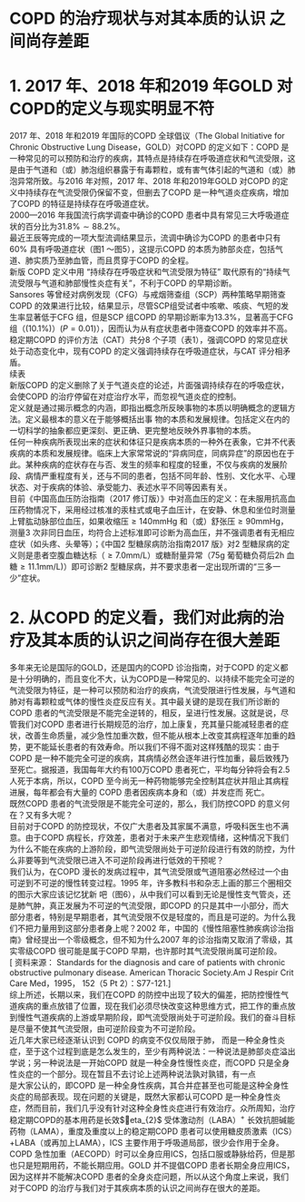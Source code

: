 # COPD 的治疗现状与对其本质的认识 之间尚存差距  
# 1. 2017 年、2018 年和2019 年GOLD 对COPD的定义与现实明显不符  
2017 年、2018 年和2019 年国际的COPD 全球倡议（The Global Initiative for Chronic Obstructive Lung Disease，GOLD）对COPD 的定义如下：COPD 是一种常见的可以预防和治疗的疾病，其特点是持续存在呼吸道症状和气流受限，这是由于气道和（或）肺泡组织暴露于有毒颗粒，或有害气体引起的气道和（或）肺泡异常所致。与2016 年对照，2017 年、2018 年和2019年GOLD 对COPD 的定义中持续存在气流受限仍保留不变，但删去了COPD 是一种气道炎症疾病，增加了COPD 的特征是持续存在呼吸道症状。  
2000—2016 年我国流行病学调查中确诊的COPD 患者中具有常见三大呼吸道症状的百分比为$31.8\%\sim88.2\%$。  
最近王辰等完成的一项大型流调结果显示，流调中确诊为COPD 的患者中只有$60\%$ 具有呼吸道症状（图1 ～图5），这提示COPD 的本质为肺部炎症，包括气道、肺实质乃至肺血管，而且贯穿于COPD 的全程。  
新版 COPD  定义中用 “持续存在呼吸症状和气流受限为特征” 取代原有的“持续气流受限与气道和肺部慢性炎症有关”，不利于COPD 的早期诊断。  
Sansores 等曾经对病例发现（CFG）与戒烟筛查组（SCP）两种策略早期筛查COPD 的效果进行比较，结果显示，尽管SCP组受试者中咳嗽、咳痰、气短的发生率显著低于CFG 组，但是SCP 组COPD 的早期诊断率为$13.3\%$，显著高于CFG 组（$(10.1\%)$）$\left(P{=}0.01\right)$），因而认为从有症状患者中筛查COPD 的效率并不高。  
稳定期COPD 的评价方法（CAT）共分8 个子项（表1），强调COPD 的常见症状处于动态变化中，现有COPD 的定义强调持续存在呼吸道症状，与CAT 评分相矛盾。  
续表  
新版COPD 的定义删除了关于气道炎症的论述，片面强调持续存在的呼吸症状，会使COPD 的治疗停留在对症治疗水平，而忽视气道炎症的控制。  
定义就是通过揭示概念的内涵，即指出概念所反映事物的本质以明确概念的逻辑方法。定义最根本的意义在于能够概括出事 物的本质和发展规律。包括定义在内的一切科学的抽象都应更深刻、更正确、更完整地反映外界事物的本质。  
任何一种疾病所表现出来的症状和体征只是疾病本质的一种外在表象，它并不代表疾病的本质和发展规律。临床上大家常常说的“异病同症，同病异症”的原因也在于此。某种疾病的症状存在与否、发生的频率和程度的轻重，不仅与疾病的发展阶段、病情严重程度有关，还与不同的患者，包括不同年龄、性别、文化水平、心理状态、对于疾病的体验、承受能力、表述水平不同等因素有关。  
目前《中国高血压防治指南（2017 修订版）》中对高血压的定义：在未服用抗高血压药物情况下，采用经过核准的汞柱式或电子血压计，在安静、休息和坐位时测量上臂肱动脉部位血压，如果收缩压$\geqslant140\mathrm{mm}\mathrm{Hg}$ 和（或）舒张压$\geqslant90\mathrm{mmHg}$，测量3 次非同日血压，均符合上述标准即可诊断为高血压，并不强调患者有无相应症状（如头疼、头晕等）；《中国2 型糖尿病防治指南2017 版》对2 型糖尿病的定义则是患者空腹血糖达标（$\geqslant7.0\mathrm{mm}/\mathrm{L}$）或糖耐量异常（$75\mathrm{g}$ 葡萄糖负荷后2h 血糖$\geqslant11.1\mathrm{mm}/\mathrm{L})$）即可诊断2 型糖尿病，并不要求患者一定出现所谓的“三多一少”症状。  
# 2. 从COPD 的定义看，我们对此病的治疗及其本质的认识之间尚存在很大差距  
多年来无论是国际的GOLD，还是国内的COPD 诊治指南，对于COPD 的定义都是十分明确的，而且变化不大，认为COPD是一种常见的、以持续不能完全可逆的气流受限为特征，是一种可以预防和治疗的疾病，气流受限进行性发展，与气道和肺对有毒颗粒或气体的慢性炎症反应有关。其中最关键的是现在我们所诊断的COPD 患者的气流受限是不能完全逆转的，相反，呈进行性发展。这就是说，尽管我们对COPD 患者进行长期规范的治疗，加上康复，充其量只能减轻患者的症状，改善生命质量，减少急性加重次数，但不能从根本上改变其病程逐年加重的趋势，更不能延长患者的有效寿命。所以我们不得不面对这样残酷的现实：由于COPD 是一种不能完全可逆的疾病，其病情必然会逐年进行性加重，最后致残乃至死亡。据报道，我国每年大约有100万COPD 患者死亡，平均每分钟将会有2.5 人死于本病，所以，COPD 至今尚无一种药物能够完全控制其症状并阻止其病程进展，每年都会有大量的 COPD  患者因疾病本身和（或）并发症而 死亡。  
既然COPD 患者的气流受限是不能完全可逆的，那么，我们防控COPD 的意义何在？又有多大呢？  
目前对于COPD 的防控现状，不仅广大患者及其家属不满意，呼吸科医生也不满意。由于COPD 病程长，疗效差，患者对于未来产生悲观情绪，这种情况下我们为什么不能在疾病的上游阶段，即气流受限尚处于可逆阶段进行有效的防控，为什么非要等到气流受限已进入不可逆阶段再进行低效的干预呢？  
我们认为，在COPD 漫长的发病过程中，其气流受限或气道阻塞必然经过一个由可逆到不可逆的慢性转变过程。1995 年，许多教科书和杂志上画的那三个圈相交的图示大家应该记忆犹新 吧（图6），从中我们可以看到无论是慢性支气管炎，还是肺气肿，真正发展为不可逆的气流受限，即COPD 的只是其中一小部分，而大部分患者，特别是早期患者，其气流受限不仅是轻度的，而且是可逆的。为什么我们不把力量用到这部分患者身上呢？2002 年，中国的《慢性阻塞性肺疾病诊治指南》曾经提出一个零级概念，但不知为什么2007 年的诊治指南又取消了零级，其实零级COPD 很可能是属于COPD 早期，也许那时其气流受限尚属可逆阶段。  
[  资料来源： Standards for the diagnosis and care of patients with chronic obstructive pulmonary disease.  American Thoracic Society.Am J Respir Crit Care Med，1995， 152（5 Pt 2）：S77-121.]  
综上所述，长期以来，我们在COPD 的防控中出现了较大的偏差，把防控慢性气道疾病的重点放错了位置，现在我们必须尽快改变这种思维方式，把工作的重点放到慢性气道疾病的上游或早期阶段，即气流受限尚处于可逆阶段。我们的奋斗目标是尽量不使其气流受限，由可逆阶段变为不可逆阶段。  
近几年大家已经逐渐认识到 COPD  的病变不仅仅局限于肺， 而是一种全身性炎症，至于这个过程到底是怎么发生的，至少有两种说法：一种说法是肺部炎症溢出学说；另一种说法是一开始COPD 就是一种全身性慢性炎症，而COPD 只是全身性炎症的一个部分。现在暂且不去讨论上述两种说法孰对孰错，有一点  
是大家公认的，即COPD 是一种全身性疾病，其合并症甚至也可能是这种全身性炎症的局部表现。现在问题的关键是，既然大家都认可COPD 是一种全身性炎症，然而目前，我们几乎没有针对这种全身性炎症进行有效治疗。众所周知，治疗稳定期COPD的基本用药是长效$eta_{2}$ 受体激动剂（LABA）$^+$ 长效抗胆碱能药物（LAMA），重度及重度以上的稳定期COPD 患者可以使用糖皮质激素（ICS）+LABA（或再加上LAMA），ICS 主要作用于呼吸道局部，很少会作用于全身。COPD 急性加重（AECOPD）时可以全身应用ICS，包括口服或静脉给药，但是那也只是短期用药，不能长期应用。GOLD 并不提倡COPD 患者长期全身应用ICS，因为这样并不能解决COPD 患者的全身炎症问题，所以从这个角度上来说，我们对于COPD 的治疗与我们对于其疾病本质的认识之间尚存在很大的差距。  
